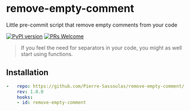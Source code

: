 # remove-empty-comment

Little pre-commit script that remove empty comments from your code

[![PyPI version](https://badge.fury.io/py/remove-empty-comment.svg)](https://badge.fury.io/py/remove-empty-comment)
[![PRs Welcome](https://img.shields.io/badge/PRs-welcome-brightgreen.svg?style=flat-square)](http://makeapullrequest.com)

> If you feel the need for separators in your code, you might as well start using functions.

## Installation

```yaml
-   repo: https://github.com/Pierre-Sassoulas/remove-empty-comment/
    rev: 1.0.0
    hooks:
    - id: remove-empty-comment
```

